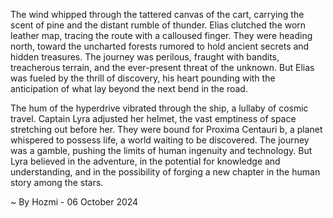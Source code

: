 
The wind whipped through the tattered canvas of the cart, carrying the scent of pine and the distant rumble of thunder. Elias clutched the worn leather map, tracing the route with a calloused finger. They were heading north, toward the uncharted forests rumored to hold ancient secrets and hidden treasures. The journey was perilous, fraught with bandits, treacherous terrain, and the ever-present threat of the unknown. But Elias was fueled by the thrill of discovery, his heart pounding with the anticipation of what lay beyond the next bend in the road.

The hum of the hyperdrive vibrated through the ship, a lullaby of cosmic travel. Captain Lyra adjusted her helmet, the vast emptiness of space stretching out before her. They were bound for Proxima Centauri b, a planet whispered to possess life, a world waiting to be discovered. The journey was a gamble, pushing the limits of human ingenuity and technology. But Lyra believed in the adventure, in the potential for knowledge and understanding, and in the possibility of forging a new chapter in the human story among the stars. 

~ By Hozmi - 06 October 2024

